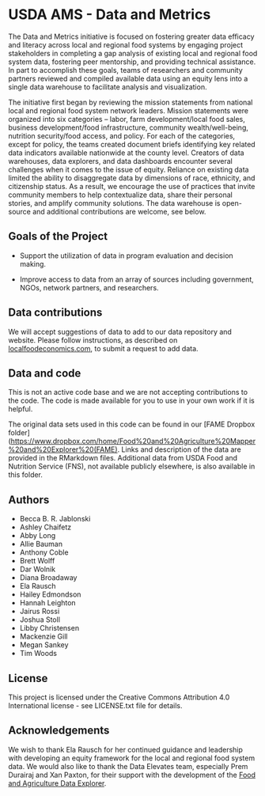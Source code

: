 # USDA AMS - Data and Metrics

The Data and Metrics initiative is focused on fostering greater data efficacy and literacy across local and regional food systems by engaging project stakeholders in completing a gap analysis of existing local and regional food system data, fostering peer mentorship, and providing technical assistance. In part to accomplish these goals, teams of researchers and community partners reviewed and compiled available data using an equity lens into a single data warehouse to facilitate analysis and visualization. 

The initiative first began by reviewing the mission statements from national local and regional food system network leaders. Mission statements were organized into six categories – labor, farm development/local food sales, business development/food infrastructure, community wealth/well-being, nutrition security/food access, and policy. For each of the categories, except for policy, the teams created document briefs identifying key related data indicators available nationwide at the county level. Creators of data warehouses, data explorers, and data dashboards encounter several challenges when it comes to the issue of equity. Reliance on existing data limited the ability to disaggregate data by dimensions of race, ethnicity, and citizenship status. As a result, we encourage the use of practices that invite community members to help contextualize data, share their personal stories, and amplify community solutions. The data warehouse is open-source and additional contributions are welcome, see below.  


## Goals of the Project

  * Support the utilization of data in program evaluation and decision making. 
  
  * Improve access to data from an array of sources including government, NGOs, network partners, and researchers. 


## Data contributions

We will accept suggestions of data to add to our data repository and website. Please follow instructions, as described on [localfoodeconomics.com](https://localfoodeconomics.com/data/recommendations/), to submit a request to add data. 


## Data and code 

This is not an active code base and we are not accepting contributions to the code. The code is made available for you to use in your own work if it is helpful. 

The original data sets used in this code can be found in our [FAME Dropbox folder](https://www.dropbox.com/home/Food%20and%20Agriculture%20Mapper%20and%20Explorer%20(FAME). Links and description of the data are provided in the RMarkdown files. Additional data from USDA Food and Nutrition Service (FNS), not available publicly elsewhere, is also available in this folder.


## Authors

  * Becca B. R. Jablonski 
  * Ashley Chaifetz 
  * Abby Long 
  * Allie Bauman 
  * Anthony Coble 
  * Brett Wolff 
  * Dar Wolnik 
  * Diana Broadaway 
  * Ela Rausch 
  * Hailey Edmondson 
  * Hannah Leighton 
  * Jairus Rossi 
  * Joshua Stoll 
  * Libby Christensen 
  * Mackenzie Gill 
  * Megan Sankey 
  * Tim Woods 


## License
This project is licensed under the Creative Commons Attribution 4.0 International license - see LICENSE.txt file for details. 

## Acknowledgements

We wish to thank Ela Rausch for her continued guidance and leadership with developing an equity framework for the local and regional food system data. We would also like to thank the Data Elevates team, especially Prem Durairaj and Xan Paxton, for their support with the development of the [Food and Agriculture Data Explorer](https://localfoodeconomics.com/data/).  
